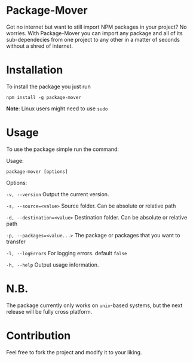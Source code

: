 # Package-Mover

Got no internet but want to still import NPM packages in your project? No worries. With Package-Mover you can import any package and all of its sub-dependecies from one project to any other in a matter of seconds without a shred of internet.

# Installation

To install the package you just run

```shell
npm install -g package-mover
```

**Note**: Linux users might need to use `sudo`

# Usage

To use the package simple run the command:

Usage:

```shell
package-mover [options]
```

Options:

`-v, --version` Output the current version.

`-s, --source=<value>` Source folder. Can be absolute or relative path

`-d, --destination=<value>` Destination folder. Can be absolute or relative path

`-p, --packages=<value...>` The package or packages that you want to transfer

`-l, --logErrors` For logging errors. default `false`

`-h, --help` Output usage information.

# N.B.

The package currently only works on `unix`-based systems, but the next release will be fully cross platform.

# Contribution

Feel free to fork the project and modify it to your liking.
